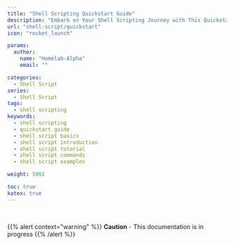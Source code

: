 ```yaml
---
title: "Shell Scripting Quickstart Guide"
description: "Embark on Your Shell Scripting Journey with This Quickstart Guide"
url: "shell-script/quickstart"
icon: "rocket_launch"

params:
  author:
    name: "Homelab-Alpha"
    email: ""

categories:
  - Shell Script
series:
  - Shell Script
tags:
  - shell scripting
keywords:
  - shell scripting
  - quickstart guide
  - shell script basics
  - shell script introduction
  - shell script tutorial
  - shell script commands
  - shell script examples

weight: 5002

toc: true
katex: true
---
```


<br />

{{% alert context="warning" %}}
**Caution** - This documentation is in progress
{{% /alert %}}

<br />
